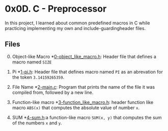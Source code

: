 # 0x0D. C - Preprocessor
In this project, I learned about common predefined macros in C while practicing implementing my own and include-guardingheader files.
## Files
0. Object-like Macro
	*[0-object_like_macro.h](https://github.com/Nathy-M/alx-low_level_programming/blob/master/0x0D-preprocessor/0-object_like_macro.h): Header file that defines a macro named `SIZE`

1. Pi
	*[1-pi.h](https://github.com/Nathy-M/alx-low_level_programming/blob/master/0x0D-preprocessor/1-pi.h): Header file that defines macro named `PI` as an abrevation for the token `3.14159265359`.

2. File Name
	*[2-main.c](https://github.com/Nathy-M/alx-low_level_programming/blob/master/0x0D-preprocessor/2-main.c): Program that prints the name of the file it was compiled from, followed by a new line.

3. Function-like macro 
	*[3-function_like_macro.h](https://github.com/Nathy-M/alx-low_level_programming/blob/master/0x0D-preprocessor/3-function_like_macro.h): header function like macro `ABS(x)` that computes the absolute value of number `x`.

4. SUM
	*[4-sum.h](https://github.com/Nathy-M/alx-low_level_programming/blob/master/0x0D-preprocessor/4-sum.h):a function-like macro `SUM(x, y)` that computes the sum of the numbers `x` and `y`.
